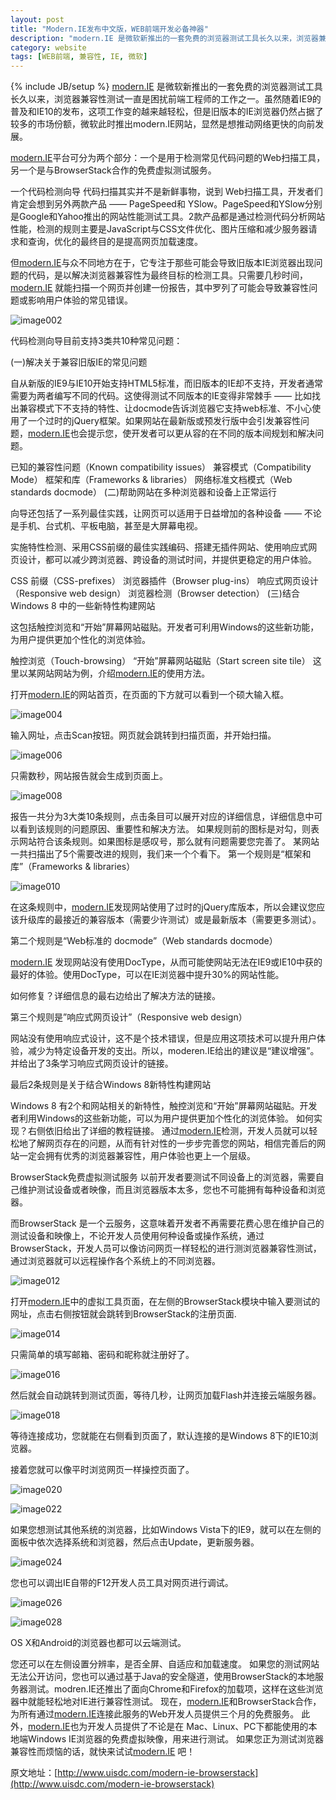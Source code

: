 ```yaml
---
layout: post
title: "Modern.IE发布中文版，WEB前端开发必备神器"
description: "modern.IE 是微软新推出的一套免费的浏览器测试工具长久以来，浏览器兼容性测试一直是困扰前端工程师的工作之一。虽然随着IE9的普及和IE10的发布，这项工作变的越来越轻松，但是旧版本的IE浏览器仍然占据了较多的市场份额，微软此时推出modern.IE网站，显然是想推动网络更快的向前发展。"
category: website
tags: [WEB前端, 兼容性, IE, 微软]
---
```

{% include JB/setup %}
[modern.IE](http://www.modern.ie/zh-cn) 是微软新推出的一套免费的浏览器测试工具长久以来，浏览器兼容性测试一直是困扰前端工程师的工作之一。虽然随着IE9的普及和IE10的发布，这项工作变的越来越轻松，但是旧版本的IE浏览器仍然占据了较多的市场份额，微软此时推出modern.IE网站，显然是想推动网络更快的向前发展。

[modern.IE](http://www.modern.ie/zh-cn)平台可分为两个部分：一个是用于检测常见代码问题的Web扫描工具，另一个是与BrowserStack合作的免费虚拟测试服务。

一个代码检测向导
代码扫描其实并不是新鲜事物，说到 Web扫描工具，开发者们肯定会想到另外两款产品 —— PageSpeed和 YSlow。PageSpeed和YSlow分别是Google和Yahoo推出的网站性能测试工具。2款产品都是通过检测代码分析网站性能，检测的规则主要是JavaScript与CSS文件优化、图片压缩和减少服务器请求和查询，优化的最终目的是提高网页加载速度。

但[modern.IE](http://www.modern.ie/zh-cn)与众不同地方在于，它专注于那些可能会导致旧版本IE浏览器出现问题的代码，是以解决浏览器兼容性为最终目标的检测工具。只需要几秒时间，[modern.IE](http://www.modern.ie/zh-cn) 就能扫描一个网页并创建一份报告，其中罗列了可能会导致兼容性问题或影响用户体验的常见错误。

![image002](http://uisdc.qiniudn.com/wp-content/uploads/2013/04/image002.jpg)

代码检测向导目前支持3类共10种常见问题：

(一)解决关于兼容旧版IE的常见问题

自从新版的IE9与IE10开始支持HTML5标准，而旧版本的IE却不支持，开发者通常需要为两者编写不同的代码。这使得测试不同版本的IE变得非常棘手 —— 比如找出兼容模式下不支持的特性、让docmode告诉浏览器它支持web标准、不小心使用了一个过时的jQuery框架。如果网站在最新版或预发行版中会引发兼容性问题，[modern.IE](http://www.modern.ie/zh-cn)也会提示您，使开发者可以更从容的在不同的版本间规划和解决问题。

已知的兼容性问题（Known compatibility issues）
兼容模式（Compatibility Mode）
框架和库（Frameworks & libraries）
网络标准文档模式（Web standards docmode）
(二)帮助网站在多种浏览器和设备上正常运行

向导还包括了一系列最佳实践，让网页可以适用于日益增加的各种设备 —— 不论是手机、台式机、平板电脑，甚至是大屏幕电视。

实施特性检测、采用CSS前缀的最佳实践编码、搭建无插件网站、使用响应式网页设计，都可以减少跨浏览器、跨设备的测试时间，并提供更稳定的用户体验。

CSS 前缀（CSS-prefixes）
浏览器插件（Browser plug-ins）
响应式网页设计（Responsive web design）
浏览器检测（Browser detection）
(三)结合Windows 8 中的一些新特性构建网站

这包括触控浏览和“开始”屏幕网站磁贴。开发者可利用Windows的这些新功能，为用户提供更加个性化的浏览体验。

触控浏览（Touch-browsing）
“开始”屏幕网站磁贴（Start screen site tile）
这里以某网站网站为例，介绍[modern.IE](http://www.modern.ie/zh-cn)的使用方法。

打开[modern.IE](http://www.modern.ie/zh-cn)的网站首页，在页面的下方就可以看到一个硕大输入框。

![image004](http://uisdc.qiniudn.com/wp-content/uploads/2013/04/image004.jpg)

输入网址，点击Scan按钮。网页就会跳转到扫描页面，并开始扫描。

![image006](http://uisdc.qiniudn.com/wp-content/uploads/2013/04/image006.jpg)

只需数秒，网站报告就会生成到页面上。

![image008](http://uisdc.qiniudn.com/wp-content/uploads/2013/04/image008.jpg)

报告一共分为3大类10条规则，点击条目可以展开对应的详细信息，详细信息中可以看到该规则的问题原因、重要性和解决方法。
如果规则前的图标是对勾，则表示网站符合该条规则。如果图标是感叹号，那么就有问题需要您完善了。
某网站一共扫描出了5个需要改进的规则，我们来一个个看下。
第一个规则是“框架和库”（Frameworks & libraries）

![image010](http://uisdc.qiniudn.com/wp-content/uploads/2013/04/image010.jpg)

在这条规则中，[modern.IE](http://www.modern.ie/zh-cn)发现网站使用了过时的jQuery库版本，所以会建议您应该升级库的最接近的兼容版本（需要少许测试）或是最新版本（需要更多测试）。

第二个规则是“Web标准的 docmode”（Web standards docmode）

[modern.IE](http://www.modern.ie/zh-cn) 发现网站没有使用DocType，从而可能使网站无法在IE9或IE10中获的最好的体验。使用DocType，可以在IE浏览器中提升30%的网站性能。

如何修复？详细信息的最右边给出了解决方法的链接。

第三个规则是”响应式网页设计”（Responsive web design）

网站没有使用响应式设计，这不是个技术错误，但是应用这项技术可以提升用户体验，减少为特定设备开发的支出。所以，moderen.IE给出的建议是“建议增强”。并给出了3条学习响应式网页设计的链接。

最后2条规则是关于结合Windows 8新特性构建网站

Windows 8 有2个和网站相关的新特性，触控浏览和“开始”屏幕网站磁贴。开发者利用Windows的这些新功能，可以为用户提供更加个性化的浏览体验。
如何实现？右侧依旧给出了详细的教程链接。
通过[modern.IE](http://www.modern.ie/zh-cn)检测，开发人员就可以轻松地了解网页存在的问题，从而有针对性的一步步完善您的网站，相信完善后的网站一定会拥有优秀的浏览器兼容性，用户体验也更上一个层级。

BrowserStack免费虚拟测试服务
以前开发者要测试不同设备上的浏览器，需要自己维护测试设备或者映像，而且浏览器版本太多，您也不可能拥有每种设备和浏览器。

而BrowserStack 是一个云服务，这意味着开发者不再需要花费心思在维护自己的测试设备和映像上，不论开发人员使用何种设备或操作系统，通过BrowserStack，开发人员可以像访问网页一样轻松的进行测浏览器兼容性测试，通过浏览器就可以远程操作各个系统上的不同浏览器。

![image012](http://uisdc.qiniudn.com/wp-content/uploads/2013/04/image012.jpg)

打开[modern.IE](http://www.modern.ie/zh-cn)中的虚拟工具页面，在左侧的BrowserStack模块中输入要测试的网址，点击右侧按钮就会跳转到BrowserStack的注册页面.

![image014](http://uisdc.qiniudn.com/wp-content/uploads/2013/04/image014.jpg)

只需简单的填写邮箱、密码和昵称就注册好了。

![image016](http://uisdc.qiniudn.com/wp-content/uploads/2013/04/image016.jpg)

然后就会自动跳转到测试页面，等待几秒，让网页加载Flash并连接云端服务器。

![image018](http://uisdc.qiniudn.com/wp-content/uploads/2013/04/image018.jpg)

等待连接成功，您就能在右侧看到页面了，默认连接的是Windows 8下的IE10浏览器。

接着您就可以像平时浏览网页一样操控页面了。

![image020](http://uisdc.qiniudn.com/wp-content/uploads/2013/04/image020.jpg)

![image022](http://uisdc.qiniudn.com/wp-content/uploads/2013/04/image022.jpg)

如果您想测试其他系统的浏览器，比如Windows Vista下的IE9，就可以在左侧的面板中依次选择系统和浏览器，然后点击Update，更新服务器。

![image024](http://uisdc.qiniudn.com/wp-content/uploads/2013/04/image024.jpg)

您也可以调出IE自带的F12开发人员工具对网页进行调试。

![image026](http://uisdc.qiniudn.com/wp-content/uploads/2013/04/image026.jpg)

![image028](http://uisdc.qiniudn.com/wp-content/uploads/2013/04/image028.jpg)

OS X和Android的浏览器也都可以云端测试。

您还可以在左侧设置分辨率，是否全屏、自适应和加载速度。
如果您的测试网站无法公开访问，您也可以通过基于Java的安全隧道，使用BrowserStack的本地服务器测试。modren.IE还推出了面向Chrome和Firefox的加载项，这样在这些浏览器中就能轻松地对IE进行兼容性测试。
现在，[modern.IE](http://www.modern.ie/zh-cn)和BrowserStack合作，为所有通过[modern.IE](http://www.modern.ie/zh-cn)连接此服务的Web开发人员提供三个月的免费服务。
此外，[modern.IE](http://www.modern.ie/zh-cn)也为开发人员提供了不论是在 Mac、Linux、PC下都能使用的本地端Windows IE浏览器的免费虚拟映像，用来进行测试。
如果您正为测试浏览器兼容性而烦恼的话，就快来试试[modern.IE](http://www.modern.ie/zh-cn) 吧！



原文地址：[http://www.uisdc.com/modern-ie-browserstack](http://www.uisdc.com/modern-ie-browserstack)

